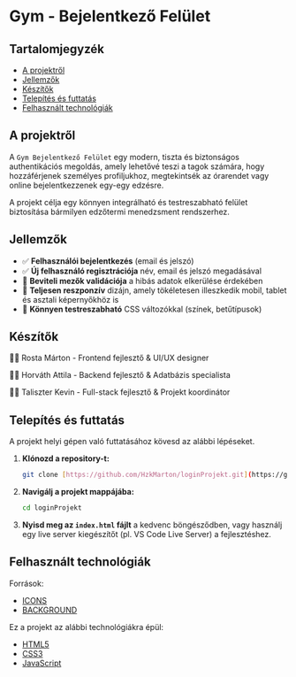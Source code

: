 # Gym - Bejelentkező Felület

## Tartalomjegyzék

- [A projektről](#a-projektről)
- [Jellemzők](#jellemzők)
- [Készítők](#készítők)
- [Telepítés és futtatás](#telepítés-és-futtatás)
- [Felhasznált technológiák](#felhasznált-technológiák)

## A projektről

A `Gym Bejelentkező Felület` egy modern, tiszta és biztonságos authentikációs megoldás, amely lehetővé teszi a tagok számára, hogy hozzáférjenek személyes profiljukhoz, megtekintsék az órarendet vagy online bejelentkezzenek egy-egy edzésre.

A projekt célja egy könnyen integrálható és testreszabható felület biztosítása bármilyen edzőtermi menedzsment rendszerhez.

## Jellemzők

- ✅ **Felhasználói bejelentkezés** (email és jelszó)
- ✅ **Új felhasználó regisztrációja** név, email és jelszó megadásával
- 📝 **Beviteli mezők validációja** a hibás adatok elkerülése érdekében
- 📱 **Teljesen reszponzív** dizájn, amely tökéletesen illeszkedik mobil, tablet és asztali képernyőkhöz is
- 🎨 **Könnyen testreszabható** CSS változókkal (színek, betűtípusok)

## Készítők
👨‍💻 Rosta Márton - Frontend fejlesztő & UI/UX designer

👨‍💻 Horváth Attila - Backend fejlesztő & Adatbázis specialista

👨‍💻 Taliszter Kevin - Full-stack fejlesztő & Projekt koordinátor

## Telepítés és futtatás

A projekt helyi gépen való futtatásához kövesd az alábbi lépéseket.

1.  **Klónozd a repository-t:**
    ```bash
    git clone [https://github.com/HzkMarton/loginProjekt.git](https://github.com/HzkMarton/loginProjekt.git)
    ```
2.  **Navigálj a projekt mappájába:**
    ```bash
    cd loginProjekt
    ```
3.  **Nyisd meg az `index.html` fájlt** a kedvenc böngésződben, vagy használj egy live server kiegészítőt (pl. VS Code Live Server) a fejlesztéshez.

## Felhasznált technológiák

Források:

- [ICONS](https://icons8.com/)
- [BACKGROUND](https://unsplash.com/s/photos/gym-background)

Ez a projekt az alábbi technológiákra épül:

- [HTML5](https://developer.mozilla.org/en-US/docs/Web/Guide/HTML/HTML5)
- [CSS3](https://developer.mozilla.org/en-US/docs/Web/CSS)
- [JavaScript](https://developer.mozilla.org/en-US/docs/Web/JavaScript)
